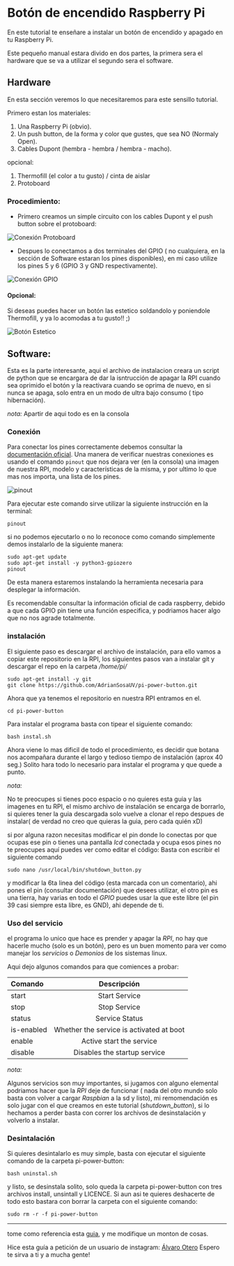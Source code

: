 # Botón de encendido Raspberry Pi

En este tutorial te enseñare a instalar un botón de encendido y apagado en tu Raspberry Pi.

Este pequeño manual estara divido en dos partes, la primera sera el hardware que se va a utilizar el segundo sera el software.

## Hardware

En esta sección veremos lo que necesitaremos para este sensillo tutorial.

Primero estan los materiales:

1. Una Raspberry Pi (obvio).
1. Un push button, de la forma y color que gustes, que sea NO (Normaly Open).
1. Cables Dupont (hembra - hembra / hembra - macho).

opcional:

1. Thermofill (el color a tu gusto) / cinta de aislar
1. Protoboard

### Procedimiento:

* Primero creamos un simple circuito con los cables Dupont y el push button sobre el protoboard:

![Conexión Protoboard](https://raw.githubusercontent.com/AdrianSosaUV/pi-power-button/master/imagenes/protoboard.jpg)

* Despues lo conectamos a dos terminales del GPIO ( no cualquiera, en la sección de Software estaran los pines disponibles), en mi caso utilize los pines 5 y 6 (GPIO 3 y GND respectivamente).

![Conexión GPIO](https://raw.githubusercontent.com/AdrianSosaUV/pi-power-button/master/imagenes/rpi-connect.jpg)

#### Opcional:

Si deseas puedes hacer un botón las estetico soldandolo y poniendole Thermofill, y ya lo acomodas a tu gusto!! ;)

![Botón Estetico](https://raw.githubusercontent.com/AdrianSosaUV/pi-power-button/master/imagenes/btn-finished.jpg)


## Software:

Esta es la parte interesante, aqui el archivo de instalacion creara un script de python que se encargara de dar la isntrucción de apagar la RPI cuando sea oprimido el botón y la reactivara cuando se oprima de nuevo, en si nunca se apaga, solo entra en un modo de ultra bajo consumo ( tipo hibernación).

_nota:_
Apartir de aqui todo es en la consola

### Conexión

Para conectar los pines correctamente debemos consultar la [documentación oficial](https://www.raspberrypi.org/documentation/usage/gpio/README.md "GPIO").
Una manera de verificar nuestras conexiones es usando el comando `pinout` que nos dejara ver (en la consola) una imagen de nuestra RPI, modelo y características de la misma, y por ultimo lo que mas nos importa, una lista de los pines.

![pinout](https://raw.githubusercontent.com/AdrianSosaUV/pi-power-button/master/imagenes/pinout.png)

Para ejecutar este comando sirve utilizar la siguiente instrucción en la terminal:

	pinout

si no podemos ejecutarlo o no lo reconoce como comando simplemente demos instalarlo de la siguiente manera:

	sudo apt-get update
	sudo apt-get install -y python3-gpiozero
	pinout

De esta manera estaremos instalando la herramienta necesaria para desplegar la información.

Es recomendable consultar la información oficial de cada raspberry, debido a que cada GPIO pin tiene una función especifica, y podriamos hacer algo que no nos agrade totalmente.

### instalación

El siguiente paso es descargar el archivo de instalación, para ello vamos a copiar este repositorio en la RPI, los siguientes pasos van a instalar git y descargar el repo en la carpeta */home/pi/*

	sudo apt-get install -y git 
	git clone https://github.com/AdrianSosaUV/pi-power-button.git

Ahora que ya tenemos el repositorio en nuestra RPI entramos en el.
	
	cd pi-power-button

Para instalar el programa basta con tipear el siguiente comando:
	
	bash instal.sh

Ahora viene lo mas dificil de todo el procedimiento, es decidir que botana nos acompañara durante el largo y tedioso tiempo de instalación (aprox 40 seg.) Solito hara todo lo necesario para instalar el programa y que quede a punto.

_nota:_

No te preocupes si tienes poco espacio o no quieres esta guia y las imagenes en tu RPI, el mismo archivo de instalación se encarga de borrarlo, si quieres tener la guia descargada solo vuelve a clonar el repo despues de instalar( de verdad no creo que quieras la guia, pero cada quién xD)

si por alguna razon necesitas modificar el pin donde lo conectas por que ocupas ese pin o tienes una pantalla *lcd* conectada y ocupa esos pines no te preocupes aquí puedes ver como editar el código:
Basta con escribir el siguiente comando 

	sudo nano /usr/local/bin/shutdown_button.py

y modificar la 6ta linea del código (esta marcada con un comentario), ahi pones el pin (consultar documentación) que desees utilizar, el otro pin es una tierra, hay varias en todo el *GPIO* puedes usar la que este libre (el pin 39 casi siempre esta libre, es GND), ahi depende de ti.

### Uso del servicio

el programa lo unico que hace es prender y apagar la *RPI*, no hay que hacerle mucho (solo es un botón), pero es un buen momento para ver como manejar los _servicios_ o _Demonios_ de los sistemas linux.

Aqui dejo algunos comandos para que comiences a probar:

| Comando        | Descripción    | 
| :------------- | :----------: |
|  		start 	 | Start Service  |
| 		stop     | Stop Service |
|  		status   | Service Status  |
| 	is-enabled   | Whether the service is activated at boot |
|  		enable   | Active start the service  |
| 		disable  | Disables the startup service |


_nota:_

Algunos servicios son muy importantes, si jugamos con alguno elemental podriamos hacer que la *RPI* deje de funcionar ( nada del otro mundo solo basta con volver a cargar *Raspbian* a la sd y listo), mi remomendación es solo jugar con el que creamos en este tutorial (*shutdown_button*), si lo hechamos a perder basta con correr los archivos de desinstalación y volverlo a instalar.

### Desintalación

Si quieres desintalarlo es muy simple, basta con ejecutar el siguiente comando de la carpeta pi-power-button:

	bash uninstal.sh

y listo, se desinstala solito, solo queda la carpeta pi-power-button con tres archivos install, unsintall y LICENCE.
Si aun asi te quieres deshacerte de todo esto bastara con borrar la carpeta con el siguiente comando:

	sudo rm -r -f pi-power-button

__________________________________

tome como referencia esta [guia](https://howchoo.com/g/mwnlytk3zmm/how-to-add-a-power-button-to-your-raspberry-pi), y me modifique un monton de cosas.

Hice esta guía a petición de un usuario de instagram: [Álvaro Otero](https://www.instagram.com/alvarotero_007/)
Espero te sirva a ti y a mucha gente! 

